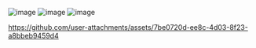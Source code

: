 ![image](https://github.com/user-attachments/assets/3d0b31e2-8314-4f9f-bf05-90dd0aaf7ce9)
![image](https://github.com/user-attachments/assets/eb7b66a5-01b1-44bb-bde2-bba5d8d29d8d)
![image](https://github.com/user-attachments/assets/f5ab5627-b89d-4a7f-9b05-fb15848fb6c1)




https://github.com/user-attachments/assets/7be0720d-ee8c-4d03-8f23-a8bbeb9459d4




